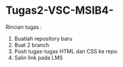 # Tugas2-VSC-MSIB4-

Rincian tugas :

1. Buatlah repository baru
2. Buat 2 branch
3. Push tugas-tugas HTML dan CSS ke repo
4. Salin link pada LMS
